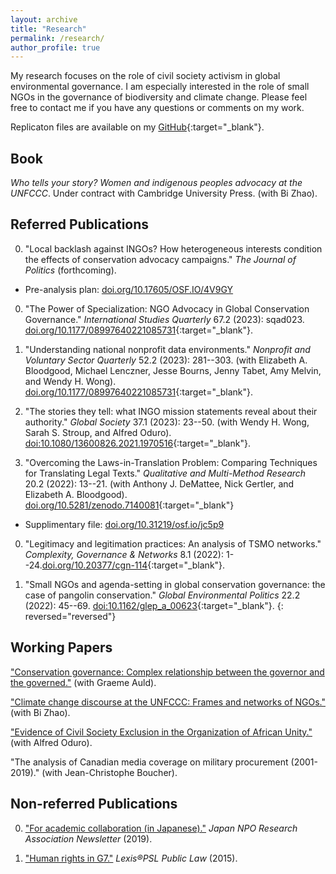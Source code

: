 ```yaml
---
layout: archive
title: "Research"
permalink: /research/
author_profile: true
---
```


My research focuses on the role of civil society activism in global environmental governance. I am especially interested in the role of small NGOs in the governance of biodiversity and climate change. Please feel free to contact me if you have any questions or comments on my work.

Replicaton files are available on my [GitHub](https://github.com/takumishibaike){:target="_blank"}.

## Book

*Who tells your story? Women and indigenous peoples advocacy at the UNFCCC*. Under contract with Cambridge University Press. (with Bi Zhao).

## Referred Publications

0. "Local backlash against INGOs? How heterogeneous interests condition the effects of conservation advocacy campaigns." *The Journal of Politics* (forthcoming).
* Pre-analysis plan: [doi.org/10.17605/OSF.IO/4V9GY](https://doi.org/10.17605/OSF.IO/4V9GY)

0. "The Power of Specialization: NGO Advocacy in Global Conservation Governance." *International Studies Quarterly* 67.2 (2023): sqad023. [doi.org/10.1177/08997640221085731](https://doi.org/10.1093/isq/sqad023){:target="_blank"}.

0. "Understanding national nonprofit data environments." *Nonprofit and Voluntary Sector Quarterly* 52.2 (2023): 281--303. (with Elizabeth A\. Bloodgood, Michael Lenczner, Jesse Bourns, Jenny Tabet, Amy Melvin, and Wendy H\. Wong). [doi.org/10.1177/08997640221085731](https://journals.sagepub.com/doi/10.1177/08997640221085731){:target="_blank"}.

0. "The stories they tell: what INGO mission statements reveal about their authority." *Global Society* 37.1 (2023): 23--50. (with Wendy H\. Wong, Sarah S\. Stroup, and Alfred Oduro). [doi:10.1080/13600826.2021.1970516](https://doi.org/10.1080/13600826.2021.1970516){:target="_blank"}.

0. "Overcoming the Laws-in-Translation Problem: Comparing Techniques for Translating Legal Texts." *Qualitative and Multi-Method Research* 20.2 (2022): 13--21. (with Anthony J\. DeMattee, Nick Gertler, and Elizabeth A\. Bloodgood). [doi.org/10.5281/zenodo.7140081](https://doi.org/10.5281/zenodo.7140081){:target="_blank"}
* Supplimentary file: [doi.org/10.31219/osf.io/jc5p9](https://doi.org/10.31219/osf.io/jc5p9)

0. "Legitimacy and legitimation practices: An analysis of TSMO networks." *Complexity, Governance & Networks* 8.1 (2022): 1--24.[doi.org/10.20377/cgn-114](https://complexity-governance-networks.com/index.php/cgn/article/view/111){:target="_blank"}.

0. "Small NGOs and agenda-setting in global conservation governance: the case of pangolin conservation." *Global Environmental Politics* 22.2 (2022): 45--69. [doi:10.1162/glep_a_00623](https://doi.org/10.1162/glep_a_00623){:target="_blank"}.
{: reversed="reversed"}

## Working Papers

["Conservation governance: Complex relationship between the governor and the governed."](../research/paper7/) (with Graeme Auld).

["Climate change discourse at the UNFCCC: Frames and networks of NGOs."](../research/paper8/) (with Bi Zhao).

["Evidence of Civil Society Exclusion in the Organization of African Unity."](../research/paper9/) (with Alfred Oduro).

"The analysis of Canadian media coverage on military procurement (2001-2019)." (with Jean-Christophe Boucher).

## Non-referred Publications

0. ["For academic collaboration (in Japanese)."](https://takumishibaike.github.io/files/shibaike_janporanews.pdf) *Japan NPO Research Association Newsletter* (2019).

0. ["Human rights in G7."](https://takumishibaike.github.io/files/shibaike_lexis.pdf) *Lexis&reg;PSL Public Law* (2015).